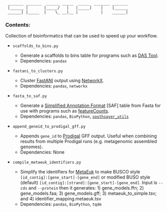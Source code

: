 ```
 _______ _______  ______ _____  _____  _______ _______
 |______ |       |_____/   |   |_____]    |    |______
 ______| |_____  |    \_ __|__ |          |    ______|

```
### Contents:
Collection of bioinformatics that can be used to speed up your workflow.

* `scaffolds_to_bins.py`
	- Generate a scaffolds to bins table for programs such as [DAS Tool](https://github.com/cmks/DAS_Tool).
	- Dependencies: `pandas`
	
* `fastani_to_clusters.py`
	- Cluster [FastANI](https://github.com/ParBLiSS/FastANI) output using [NetworkX](https://github.com/networkx/networkx).
	- Dependencies: `pandas`, `networkx`

* `fasta_to_saf.py`
	- Generate a [Simplified Annotation Format](https://rdrr.io/bioc/Rsubread/man/featureCounts.html) [SAF] table from Fasta for use with programs such as [featureCounts](http://subread.sourceforge.net/).
	- Dependencies: `pandas`, `BioPython`, [`soothsayer_utils`](https://github.com/jolespin/soothsayer_utils)

* `append_geneid_to_prodigal_gff.py`
	- Appends `gene_id` to [Prodigal](https://github.com/hyattpd/Prodigal) GFF output.  Useful when combining results from multiple Prodigal runs (e.g. metagenomic assembled genomes). 
	- Dependencies: None

* `compile_metaeuk_identifiers.py`
	- Simplify the identifiers for [MetaEuk](https://github.com/soedinglab/metaeuk) to make BUSCO style `[id_contig]:[gene_start]-[gene_end]` or modified BUSO style (default) `[id_contig]:[strand]:[gene_start]-[gene_end]`. Input is `--cds` and `--protein` then it generates: 1) gene\_models.ffn; 2) gene\_models.faa; 3) gene\_models.gff; 3) metaeuk\_to\_simple.tsv; and 4) identifier\_mapping.metaeuk.tsv
	- Dependencies: `pandas`, `BioPython`, `tqdm`